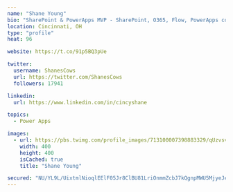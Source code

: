 ```yaml
---
name: "Shane Young"
bio: "SharePoint & PowerApps MVP - SharePoint, O365, Flow, PowerApps consulting? @PowerApps911 | Pure Snark? You found it."
location: Cincinnati, OH
type: "profile"
heat: 96

website: https://t.co/91p5BQ3pUe

twitter:
  username: ShanesCows
  url: https://twitter.com/ShanesCows
  followers: 17941

linkedin:
  url: https://www.linkedin.com/in/cincyshane

topics:
  - Power Apps

images:
  - url: https://pbs.twimg.com/profile_images/713100007398883329/qUzvsvQ3_400x400.jpg
    width: 400
    height: 400
    isCached: true
    title: "Shane Young"

secured: "NU/YL9L/UixtmlNioqlEElF05Jr8ClBU81LriOnmmZcbJ7kQgnpMWU5MjyeJeDb8OsSEw5BjuZlp7F2a2/G/PH3ABYkyubfNvqYAjX+nNxCDM+cGJo9FhFxllFO5FvIcw5v2RcA3yU9NJ1FJs+sM4HoZFQuN2DumqRMhg4QUlRPDRYOMXTTiZ4W5+ho7IqAjaMkc4QwLAQ/OdWHRhs1qkj1FLYSiSIGn2x/Iyc0Un4RfasKTjnbN+9NXtY6rMu4iDo0AjUQ03EFcbSID4Q4EbyVli08PUBQKmu3V8xkOxf1PVt2SdpXZWffT2g2PPU1/jRBLSH4EpNnOEh1CcksDAI5NvkHR7JxaCd+ne3QPE2oNF2RWKm2B0hej39uyDuhY44bHNr9dnu4SUprxCzHQwwzNoarNKxNAI3BWDYMdZA0=;3p8pNwZjKbbu3L8H9FVTLw=="
---
```


